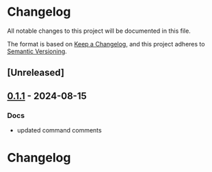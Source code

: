 # Changelog
All notable changes to this project will be documented in this file.

The format is based on [Keep a Changelog](https://keepachangelog.com/en/1.0.0/),
and this project adheres to [Semantic Versioning](https://semver.org/spec/v2.0.0.html).

## [Unreleased]

## [0.1.1](https://github.com/schneedotdev/til/compare/v0.1.0...v0.1.1) - 2024-08-15

### Docs
- updated command comments
# Changelog
